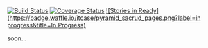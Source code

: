 [![Build Status](https://travis-ci.org/ITCase/pyramid_sacrud_pages.svg?branch=master)](https://travis-ci.org/ITCase/pyramid_sacrud_pages)
[![Coverage Status](https://coveralls.io/repos/ITCase/pyramid_sacrud_pages/badge.png)](https://coveralls.io/r/ITCase/pyramid_sacrud_pages)
[![Stories in Ready](https://badge.waffle.io/itcase/pyramid_sacrud_pages.png?label=in progress&title=In Progress)](https://waffle.io/itcase/pyramid_sacrud_pages)

soon...
